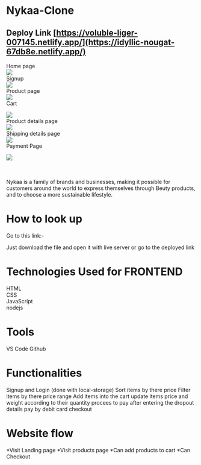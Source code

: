 # Nykaa-Clone

## Deploy Link   [https://voluble-liger-007145.netlify.app/](https://idyllic-nougat-67db8e.netlify.app/)

Home page 
<br/>
<img src="https://www.mohitecommerce.com/wp-content/uploads/2022/03/sell-on-nykaa.jpg"></img>
 <br/>
Signup
 <br/>
<img src="https://miro.medium.com/max/732/0*GXO9DU8wOvdtKYkE"></img>
 <br/>
Product page
 <br/>
<img src="https://miro.medium.com/max/1400/0*EzNiHirPpkY7nrf7"></img>
 <br/>
 Cart
  <br/>

<img src="https://miro.medium.com/max/1400/0*_H0noWlFzy98tmAk"></img>
 <br/>
 Product details page
  <br/>
<img src="https://miro.medium.com/max/1400/0*mJcdeL7WGE-h5YwW"></img>
 <br/>
 Shipping details page
  <br/>
<img src="https://miro.medium.com/max/1400/0*W3zS2o4iV3RV-d52"></img>
 <br/>
 Payment Page
  <br/>
<!-- <img src=""></img> -->
<img src="https://miro.medium.com/max/1400/0*ulQW69EgLdGLKevt"></img>
 <br/>
  <br/>
   <br/>
   

Nykaa is a family of brands and businesses, making it possible for customers around the world to express themselves through Beuty products, and to choose a more sustainable lifestyle.



# How to look up

Go to this link:-

Just download the file and open it with live server or go to the deployed link


# Technologies Used for FRONTEND
HTML <br/>
CSS <br/>
JavaScript <br/>
nodejs <br/>


# Tools
VS Code
Github

# Functionalities
Signup and Login (done with local-storage)
Sort items by there price
Filter items by there price range
Add items into the cart
update items price and weight according to their quantity
procees to pay after entering the dropout details
pay by debit card
checkout

# Website flow
*Visit Landing page
*Visit products page
*Can add products to cart
*Can Checkout
